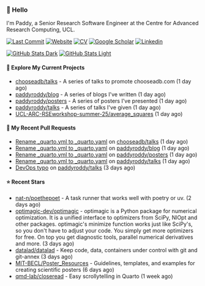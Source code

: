 ### 👋 Hello

I'm Paddy, a Senior Research Software Engineer at the Centre for Advanced
Research Computing, UCL.

[![Last Commit](https://img.shields.io/github/last-commit/paddyroddy/paddyroddy/main?label=updated)](https://github.com/paddyroddy)
[![Website](https://img.shields.io/badge/GitHub%20Pages-222?logo=githubpages&logoColor=fff&style=for-the-badge&style=flat)](https://paddyroddy.github.io)
[![CV](https://img.shields.io/badge/CV-PDF-pink.svg)](https://paddyroddy.github.io/cv)
[![Google Scholar](https://img.shields.io/badge/Google%20Scholar-4285F4?logo=googlescholar&logoColor=fff&style=for-the-badge&style=flat)](https://scholar.google.com/citations?user=OFigHUwAAAAJ)
[![Linkedin](https://img.shields.io/badge/LinkedIn-0A66C2?logo=linkedin&logoColor=fff&style=for-the-badge&style=flat)](https://www.linkedin.com/in/patrickjamesroddy)

[![GitHub Stats Dark](https://github-readme-stats-paddyroddy.vercel.app/api?username=paddyroddy&disable_animations=true&hide_border=true&hide_title=true&include_all_commits=true&rank_icon=github&show=prs_merged,reviews&show_icons=true&theme=tokyonight)](https://github.com/paddyroddy/paddyroddy#gh-dark-mode-only)
[![GitHub Stats Light](https://github-readme-stats-paddyroddy.vercel.app/api?username=paddyroddy&disable_animations=true&hide_border=true&hide_title=true&include_all_commits=true&rank_icon=github&show=prs_merged,reviews&show_icons=true&theme=default)](https://github.com/paddyroddy/paddyroddy#gh-light-mode-only)

#### 👷 Explore My Current Projects

- [chooseadb/talks](https://github.com/chooseadb/talks) - A series of talks to promote chooseadb.com
  (1 day ago)
- [paddyroddy/blog](https://github.com/paddyroddy/blog) - A series of blogs I&#39;ve written
  (1 day ago)
- [paddyroddy/posters](https://github.com/paddyroddy/posters) - A series of posters I&#39;ve presented
  (1 day ago)
- [paddyroddy/talks](https://github.com/paddyroddy/talks) - A series of talks I&#39;ve given
  (1 day ago)
- [UCL-ARC-RSEworkshop-summer-25/average_squares](https://github.com/UCL-ARC-RSEworkshop-summer-25/average_squares)
  (1 day ago)

#### 🔨 My Recent Pull Requests

- [Rename _quarto.yml to _quarto.yaml](https://github.com/chooseadb/talks/pull/5) on [chooseadb/talks](https://github.com/chooseadb/talks)
  (1 day ago)
- [Rename _quarto.yml to _quarto.yaml](https://github.com/paddyroddy/blog/pull/7) on [paddyroddy/blog](https://github.com/paddyroddy/blog)
  (1 day ago)
- [Rename _quarto.yml to _quarto.yaml](https://github.com/paddyroddy/posters/pull/5) on [paddyroddy/posters](https://github.com/paddyroddy/posters)
  (1 day ago)
- [Rename _quarto.yml to _quarto.yaml](https://github.com/paddyroddy/talks/pull/102) on [paddyroddy/talks](https://github.com/paddyroddy/talks)
  (1 day ago)
- [DevOps typo](https://github.com/paddyroddy/talks/pull/101) on [paddyroddy/talks](https://github.com/paddyroddy/talks)
  (3 days ago)

#### ⭐ Recent Stars

- [nat-n/poethepoet](https://github.com/nat-n/poethepoet) - A task runner that works well with poetry or uv.
  (2 days ago)
- [optimagic-dev/optimagic](https://github.com/optimagic-dev/optimagic) - optimagic is a Python package for numerical optimization. It is a unified interface to optimizers from SciPy, NlOpt and other packages.  optimagic&#39;s minimize function works just like SciPy&#39;s, so you don&#39;t have to adjust your code. You simply get more optimizers for free. On top you get diagnostic tools, parallel numerical derivatives and more.
  (3 days ago)
- [datalad/datalad](https://github.com/datalad/datalad) - Keep code, data, containers under control with git  and git-annex
  (3 days ago)
- [MIT-BECL/Poster_Resources](https://github.com/MIT-BECL/Poster_Resources) - Guidelines, templates, and examples for creating scientific posters
  (6 days ago)
- [qmd-lab/closeread](https://github.com/qmd-lab/closeread) - Easy scrollytelling in Quarto
  (1 week ago)
